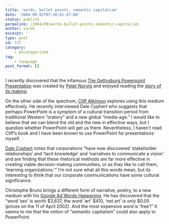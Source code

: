 ```yaml
---
title: 'words, bullet points, semantic capitalism'
date: '2004-09-02T07:30:01-07:00'
status: publish
permalink: /2004/09/words-bullet-points-semantic-capitalism
author: sarah
excerpt: ''
type: post
id: 137
category:
    - Uncategorized
tag:
    - language
post_format: []
---
```

I recently discovered that the infamous [The Gettysburg Powerpoint Presentation](http://www.norvig.com/Gettysburg/index.htm) was created by [Peter Norvig](http://www.norvig.com/) and enjoyed reading the [story of its making](http://www.norvig.com/Gettysburg/making.html).

On the other side of the spectrum, [Cliff Atkinson](http://sociablemedia.typepad.com/) explores using this medium effectively. He recently <a>interviewed Dale Cyphert</a> who suggests that perhaps PowerPoint is a symptom of a cultural transition period from traditional Western “oratory” and a new global “media-age.” I would like to believe that we can blend the old and the new in effective ways, but I question whether PowerPoint will get us there. Nevertheless, I haven’t read Cliff’s book and I have been known to use PowerPoint for presentations myself.

[Dale Cyphert](http://www.sociablemedia.com/articles_cyphert.htm) notes that corporations “have now discovered ‘stakeholder relationships’ and ‘tacit knowledge’ and ‘narratives to communicate a vision’ and are finding that these rhetorical methods are far more effective in creating viable decision-making communities, or as they like to call them, ‘learning organizations.'” I’m not sure what all this words mean, but its interesting to think that our corporate communications have some cultural significance.

Christophe Bruno brings a different form of narrative, poetry, to a new medium with his [Google Ad Words Happening](http://www.iterature.com/adwords/). He has discovered that the “word ‘sex’ is worth $3,837, the word ‘art’ $410, ‘net art’ is only $0.05 (prices on the 11 of April 2002). And the most expensive word is ‘free’!” It seems to me that the notion of “semantic capitalism” could also apply to PowerPoint.